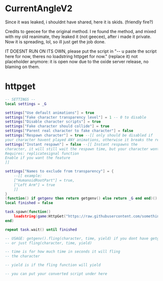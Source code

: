 # CurrentAngleV2
Since it was leaked, i shouldnt have shared, here it is skids. (friendly fire?)

Credits to geecee for the original method. I re found the method, and mixed with my old reanimate, they leaked it (not geecee), after i made it private. Now it is spreading, lol, so ill just get the job done.

IT DOESNT RUN ON ITS OWN, please put the script in "-- u paste the script here for now, theres no loadstring httpget for now." (replace it)
not placeholder anymore: it is open now due to the oxide server release, no blaming on them.
# httpget
```lua
-- SETTINGS --
local settings = _G

settings["Use default animations"] = true
settings["Fake character transparency level"] = 1 -- 0 to disable
settings["Disable character scripts"] = true
settings["Fake character should collide"] = true
settings["Parent real character to fake character"] = false
settings["Respawn character"] = true --[[ only should be disabled if
your character havent played ANY animations, otherwise it breaks the reanimate ]]
settings["Instant respawn"] = false --[[ Instant respawns the
character, it will still wait the respawn time, but your character wont be dead.
Requires: replicatesignal function
Enable if you want the feature
]]

settings["Names to exclude from transparency"] = {
    --[[ example:
    ["HumanoidRootPart"] = true,
    ["Left Arm"] = true
    ]]
}
(function() if getgenv then return getgenv() else return _G end end)().fling = nil
local finished = false

task.spawn(function()
    loadstring(game:HttpGet("https://raw.githubusercontent.com/somethingsimade/CurrentAngleV2/refs/heads/main/v2")()
end)

repeat task.wait() until finished

-- USAGE: getgenv().fling(character, time, yield) if you dont have getgenv: _G.fling(character, time, yield)
-- or just fling(character, time, yield)

-- time is for how much time in seconds it will fling
-- the character

-- yield is if the fling function will yield

-- you can put your converted script under here
```

